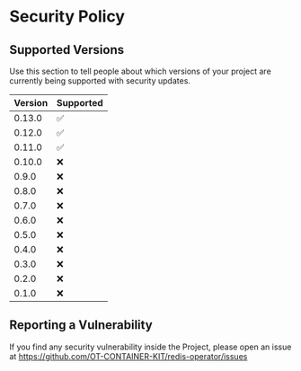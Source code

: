 # Security Policy

## Supported Versions

Use this section to tell people about which versions of your project are
currently being supported with security updates.

| Version | Supported          |
|---------|--------------------|
| 0.13.0  | :white_check_mark: |
| 0.12.0  | :white_check_mark: |
| 0.11.0  | :white_check_mark: |
| 0.10.0  | :x:                |
| 0.9.0   | :x:                |
| 0.8.0   | :x:                |
| 0.7.0   | :x:                |
| 0.6.0   | :x:                |
| 0.5.0   | :x:                |
| 0.4.0   | :x:                |
| 0.3.0   | :x:                |
| 0.2.0   | :x:                |
| 0.1.0   | :x:                |


## Reporting a Vulnerability

If you find any security vulnerability inside the Project, please open an issue at https://github.com/OT-CONTAINER-KIT/redis-operator/issues
